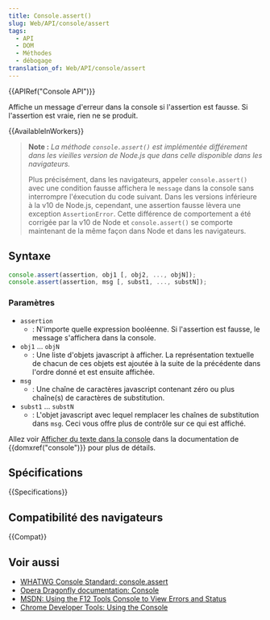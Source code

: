 ```yaml
---
title: Console.assert()
slug: Web/API/console/assert
tags:
  - API
  - DOM
  - Méthodes
  - débogage
translation_of: Web/API/console/assert
---
```


{{APIRef("Console API")}}

Affiche un message d'erreur dans la console si l'assertion est fausse. Si l'assertion est vraie, rien ne se produit.

{{AvailableInWorkers}}

> **Note :** _La méthode `console.assert()` est implémentée différement dans les vieilles version de Node.js que dans celle disponible dans les navigateurs._
>
> Plus précisément, dans les navigateurs, appeler `console.assert()` avec une condition fausse affichera le `message` dans la console sans interrompre l'éxecution du code suivant. Dans les versions inférieure à la v10 de Node.js, cependant, une assertion fausse lèvera une exception `AssertionError`. Cette différence de comportement a été corrigée par la v10 de Node et `console.assert()` se comporte maintenant de la même façon dans Node et dans les navigateurs.

## Syntaxe

```js
console.assert(assertion, obj1 [, obj2, ..., objN]);
console.assert(assertion, msg [, subst1, ..., substN]);
```

### Paramètres

- `assertion`
  - : N'importe quelle expression booléenne. Si l'assertion est fausse, le message s'affichera dans la console.
- `obj1` ... `objN`
  - : Une liste d'objets javascript à afficher. La représentation textuelle de chacun de ces objets est ajoutée à la suite de la précédente dans l'ordre donné et est ensuite affichée.
- `msg`
  - : Une chaîne de caractères javascript contenant zéro ou plus chaîne(s) de caractères de substitution.
- `subst1` ... `substN`
  - : L'objet javascript avec lequel remplacer les chaînes de substitution dans `msg`. Ceci vous offre plus de contrôle sur ce qui est affiché.

Allez voir [Afficher du texte dans la console](/fr/docs/Web/API/console#Outputting_text_to_the_console) dans la documentation de {{domxref("console")}} pour plus de détails.

## Spécifications

{{Specifications}}

## Compatibilité des navigateurs

{{Compat}}

## Voir aussi

- [WHATWG Console Standard: console.assert](https://console.spec.whatwg.org/#assert-condition-data)
- [Opera Dragonfly documentation: Console](http://www.opera.com/dragonfly/documentation/console/)
- [MSDN: Using the F12 Tools Console to View Errors and Status](http://msdn.microsoft.com/library/gg589530)
- [Chrome Developer Tools: Using the Console](https://developer.chrome.com/devtools/docs/console#assertions)
